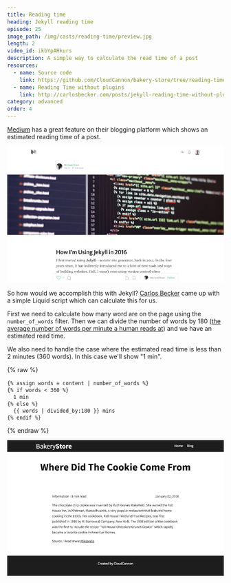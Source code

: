 ```yaml
---
title: Reading time
heading: Jekyll reading time
episode: 25
image_path: /img/casts/reading-time/preview.jpg
length: 2
video_id: ikbYpAHkurs
description: A simple way to calculate the read time of a post
resources:
  - name: Source code
    link: https://github.com/CloudCannon/bakery-store/tree/reading-time
  - name: Reading Time without plugins
    link: http://carlosbecker.com/posts/jekyll-reading-time-without-plugins
category: advanced
order: 4
---
```

[Medium](https://medium.com) has a great feature on their blogging platform which shows an estimated reading time of a post.

![Medium Michael Rose](/img/casts/reading-time/medium.jpg)

So how would we accomplish this with Jekyll? [Carlos Becker](http://carlosbecker.com/posts/jekyll-reading-time-without-plugins) came up with a simple Liquid script which can calculate this for us.

First we need to calculate how many word are on the page using the `number_of_words` filter. Then we can divide the number of words by 180 ([the average number of words per minute a human reads at](https://en.wikipedia.org/wiki/Words_per_minute)) and we have an estimated read time.

We also need to handle the case where the estimated read time is less than 2 minutes (360 words). In this case we'll show "1 min".

{% raw %}
~~~liquid
{% assign words = content | number_of_words %}
{% if words < 360 %}
  1 min
{% else %}
  {{ words | divided_by:180 }} mins
{% endif %}
~~~
{% endraw %}

![Finished read time](/img/casts/reading-time/finished.png)

